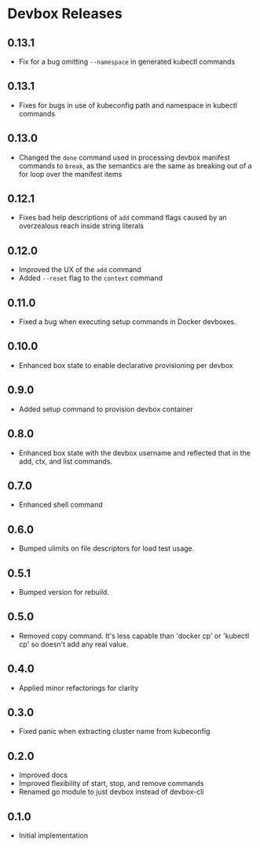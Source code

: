 # Devbox Releases

## 0.13.1

- Fix for a bug omitting `--namespace` in generated kubectl commands

## 0.13.1

- Fixes for bugs in use of kubeconfig path and namespace in kubectl commands 

## 0.13.0

- Changed the `done` command used in processing devbox manifest commands to
  `break`, as the semantics are the same as breaking out of a for loop over
  the manifest items

## 0.12.1

- Fixes bad help descriptions of `add` command flags caused by an overzealous
  reach inside string literals

## 0.12.0

- Improved the UX of the `add` command
- Added `--reset` flag to the `context` command

## 0.11.0

- Fixed a bug when executing setup commands in Docker devboxes.

## 0.10.0

- Enhanced box state to enable declarative provisioning per devbox

## 0.9.0

- Added setup command to provision devbox container

## 0.8.0

- Enhanced box state with the devbox username and reflected that in the add,
  ctx, and list commands.

## 0.7.0

- Enhanced shell command

## 0.6.0

- Bumped ulimits on file descriptors for load test usage.

## 0.5.1

- Bumped version for rebuild.

## 0.5.0

- Removed copy command. It's less capable than 'docker cp' or 'kubectl cp' so
  doesn't add any real value.
  
## 0.4.0

- Applied minor refactorings for clarity

## 0.3.0

- Fixed panic when extracting cluster name from kubeconfig

## 0.2.0

- Improved docs
- Improved flexibility of start, stop, and remove commands
- Renamed go module to just devbox instead of devbox-cli

## 0.1.0

- Initial implementation
